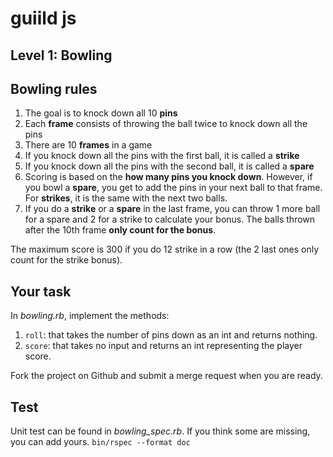 # guiild js
## Level 1: Bowling
## Bowling rules
1) The goal is to knock down all 10 **pins**
2) Each **frame** consists of throwing the ball twice to knock down all the pins
3) There are 10 **frames** in a game
4) If you knock down all the pins with the first ball, it is called a **strike**
5) If you knock down all the pins with the second ball, it is called a **spare**
6) Scoring is based on the **how many pins you knock down**. However, if you bowl a **spare**, you get to add the pins in your next ball to that frame. For **strikes**, it is the same with the next two balls.
7) If you do a **strike** or a **spare** in the last frame, you can throw 1 more ball for a spare and 2 for a strike to calculate your bonus. The balls thrown after the 10th frame **only count for the bonus**.

The maximum score is 300 if you do 12 strike in a row (the 2 last ones only count for the strike bonus).
## Your task
In *bowling.rb*, implement the methods:
1) `roll`: that takes the number of pins down as an int and returns nothing.
2) `score`: that takes no input and returns an int representing the player score.

Fork the project on Github and submit a merge request when you are ready.

## Test
Unit test can be found in *bowling_spec.rb*. If you think some are missing, you can add yours.
`bin/rspec --format doc`